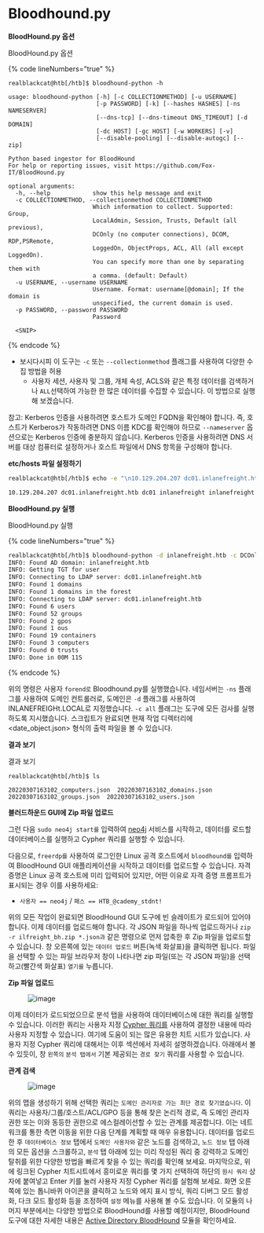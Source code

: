 # Bloodhound.py

**BloodHound.py 옵션**

&#x20; BloodHound.py 옵션

{% code lineNumbers="true" %}
```
realblackcat@htb[/htb]$ bloodhound-python -h

usage: bloodhound-python [-h] [-c COLLECTIONMETHOD] [-u USERNAME]
                         [-p PASSWORD] [-k] [--hashes HASHES] [-ns NAMESERVER]
                         [--dns-tcp] [--dns-timeout DNS_TIMEOUT] [-d DOMAIN]
                         [-dc HOST] [-gc HOST] [-w WORKERS] [-v]
                         [--disable-pooling] [--disable-autogc] [--zip]

Python based ingestor for BloodHound
For help or reporting issues, visit https://github.com/Fox-IT/BloodHound.py

optional arguments:
  -h, --help            show this help message and exit
  -c COLLECTIONMETHOD, --collectionmethod COLLECTIONMETHOD
                        Which information to collect. Supported: Group,
                        LocalAdmin, Session, Trusts, Default (all previous),
                        DCOnly (no computer connections), DCOM, RDP,PSRemote,
                        LoggedOn, ObjectProps, ACL, All (all except LoggedOn).
                        You can specify more than one by separating them with
                        a comma. (default: Default)
  -u USERNAME, --username USERNAME
                        Username. Format: username[@domain]; If the domain is
                        unspecified, the current domain is used.
  -p PASSWORD, --password PASSWORD
                        Password

  <SNIP>
```
{% endcode %}

* 보시다시피 이 도구는 `-c` 또는 `--collectionmethod` 플래그를 사용하여 다양한 수집 방법을 허용
  * 사용자 세션, 사용자 및 그룹, 개체 속성, ACLS와 같은 특정 데이터를 검색하거나 `ALL`선택하여 가능한 한 많은 데이터를 수집할 수 있습니다. 이 방법으로 실행해 보겠습니다.

참고: Kerberos 인증을 사용하려면 호스트가 도메인 FQDN을 확인해야 합니다. 즉, 호스트가 Kerberos가 작동하려면 DNS 이름 KDC를 확인해야 하므로 `--nameserver` 옵션으로는 Kerberos 인증에 충분하지 않습니다. Kerberos 인증을 사용하려면 DNS 서버를 대상 컴퓨터로 설정하거나 호스트 파일에서 DNS 항목을 구성해야 합니다.



**etc/hosts 파일 설정하기**

```bash
realblackcat@htb[/htb]$ echo -e "\n10.129.204.207 dc01.inlanefreight.htb dc01 inlanefreight inlanefreight.htb" | sudo tee -a /etc/hosts

10.129.204.207 dc01.inlanefreight.htb dc01 inlanefreight inlanefreight.htb
```

**BloodHound.py 실행**

&#x20; BloodHound.py 실행

{% code lineNumbers="true" %}
```bash
realblackcat@htb[/htb]$ bloodhound-python -d inlanefreight.htb -c DCOnly -u htb-student -p HTBRocks! -ns 10.129.204.207 --kerberos
INFO: Found AD domain: inlanefreight.htb
INFO: Getting TGT for user
INFO: Connecting to LDAP server: dc01.inlanefreight.htb
INFO: Found 1 domains
INFO: Found 1 domains in the forest
INFO: Connecting to LDAP server: dc01.inlanefreight.htb
INFO: Found 6 users
INFO: Found 52 groups
INFO: Found 2 gpos
INFO: Found 1 ous
INFO: Found 19 containers
INFO: Found 3 computers
INFO: Found 0 trusts
INFO: Done in 00M 11S

```
{% endcode %}

위의 명령은 사용자 `forend로` Bloodhound.py를 실행했습니다. 네임서버는 `-ns` 플래그를 사용하여 도메인 컨트롤러로, 도메인은 `-d` 플래그를 사용하여 INLANEFREIGHt.LOCAL로 지정했습니다. `-c all` 플래그는 도구에 모든 검사를 실행하도록 지시했습니다. 스크립트가 완료되면 현재 작업 디렉터리에 \<date\_object.json> 형식의 출력 파일을 볼 수 있습니다.

**결과 보기**

&#x20; 결과 보기

```
realblackcat@htb[/htb]$ ls

20220307163102_computers.json  20220307163102_domains.json  20220307163102_groups.json  20220307163102_users.json  
```

**블러드하운드 GUI에 Zip 파일 업로드**

그런 다음 `sudo neo4j start를` 입력하여 [neo4j](https://neo4j.com/) 서비스를 시작하고, 데이터를 로드할 데이터베이스를 실행하고 Cypher 쿼리를 실행할 수 있습니다.

다음으로, `freerdp를` 사용하여 로그인한 Linux 공격 호스트에서 `bloodhound를` 입력하여 BloodHound GUI 애플리케이션을 시작하고 데이터를 업로드할 수 있습니다. 자격 증명은 Linux 공격 호스트에 미리 입력되어 있지만, 어떤 이유로 자격 증명 프롬프트가 표시되는 경우 이를 사용하세요:

* `사용자 == neo4j` / `패스 == HTB_@cademy_stdnt!`

위의 모든 작업이 완료되면 BloodHound GUI 도구에 빈 슬레이트가 로드되어 있어야 합니다. 이제 데이터를 업로드해야 합니다. 각 JSON 파일을 하나씩 업로드하거나 `zip -r ilfreight_bh.zip *.json과` 같은 명령으로 먼저 압축한 후 Zip 파일을 업로드할 수 있습니다. 창 오른쪽에 있는 `데이터 업로드` 버튼(녹색 화살표)을 클릭하면 됩니다. 파일을 선택할 수 있는 파일 브라우저 창이 나타나면 zip 파일(또는 각 JSON 파일)을 선택하고(빨간색 화살표) `열기를` 누릅니다.

**Zip 파일 업로드**

<figure><img src="https://academy.hackthebox.com/storage/modules/143/bh-injest.png" alt="image"><figcaption></figcaption></figure>

이제 데이터가 로드되었으므로 분석 탭을 사용하여 데이터베이스에 대한 쿼리를 실행할 수 있습니다. 이러한 쿼리는 사용자 지정 [Cypher 쿼리를](https://hausec.com/2019/09/09/bloodhound-cypher-cheatsheet/) 사용하여 결정한 내용에 따라 사용자 지정할 수 있습니다. 여기에 도움이 되는 많은 유용한 치트 시트가 있습니다. 사용자 지정 Cypher 쿼리에 대해서는 이후 섹션에서 자세히 설명하겠습니다. 아래에서 볼 수 있듯이, 창 `왼쪽의` `분석 탭에서` 기본 제공되는 `경로 찾기` 쿼리를 사용할 수 있습니다.

**관계 검색**

<figure><img src="https://academy.hackthebox.com/storage/modules/143/bh-analysis.png" alt="image"><figcaption></figcaption></figure>

위의 맵을 생성하기 위해 선택한 쿼리는 `도메인 관리자로 가는 최단 경로 찾기였습니다`. 이 쿼리는 사용자/그룹/호스트/ACL/GPO 등을 통해 찾은 논리적 경로, 즉 도메인 관리자 권한 또는 이와 동등한 권한으로 에스컬레이션할 수 있는 관계를 제공합니다. 이는 네트워크를 통한 측면 이동을 위한 다음 단계를 계획할 때 매우 유용합니다. 데이터를 업로드한 후 `데이터베이스 정보` 탭에서 `도메인 사용자와` 같은 노드를 검색하고, `노드 정보` 탭 아래의 모든 옵션을 스크롤하고, `분석` 탭 아래에 있는 미리 작성된 쿼리 중 강력하고 도메인 탈취를 위한 다양한 방법을 빠르게 찾을 수 있는 쿼리를 확인해 보세요. 마지막으로, 위에 링크된 Cypher 치트시트에서 흥미로운 쿼리를 몇 가지 선택하여 하단의 `원시 쿼리` 상자에 붙여넣고 Enter 키를 눌러 사용자 지정 Cypher 쿼리를 실험해 보세요. 화면 오른쪽에 있는 톱니바퀴 아이콘을 클릭하고 노드와 에지 표시 방식, 쿼리 디버그 모드 활성화, 다크 모드 활성화 등을 조정하여 `설정` 메뉴를 사용해 볼 수도 있습니다. 이 모듈의 나머지 부분에서는 다양한 방법으로 BloodHound를 사용할 예정이지만, BloodHound 도구에 대한 자세한 내용은 [Active Directory BloodHound](https://academy.hackthebox.com/course/preview/active-directory-bloodhound) 모듈을 확인하세요.





